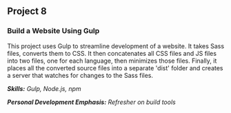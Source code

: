 ## Project 8
### Build a Website Using Gulp

This project uses Gulp to streamline development of a website. It takes Sass files, converts them to CSS. It then concatenates all CSS files and JS files into two files, one for each language, then minimizes those files. Finally, it places all the converted source files into a separate 'dist' folder and creates a server that watches for changes to the Sass files.

*__Skills:__ Gulp, Node.js, npm*

*__Personal Development Emphasis:__ Refresher on build tools*
